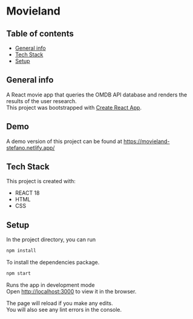 # Movieland

## Table of contents

- [General info](#general-info)
- [Tech Stack](#tech-stack)
- [Setup](#setup)

## General info

A React movie app that queries the OMDB API database and renders the results of the user research. <br>
This project was bootstrapped with [Create React App](https://github.com/facebook/create-react-app).

## Demo

A demo version of this project can be found at https://movieland-stefano.netlify.app/

## Tech Stack

This project is created with:

- REACT 18
- HTML
- CSS

## Setup

In the project directory, you can run

```bash
npm install
```

To install the dependencies package.

```bash
npm start
```

Runs the app in development mode <br>
Open [http://localhost:3000](http://localhost:3000) to view it in the browser.

The page will reload if you make any edits.<br>
You will also see any lint errors in the console.
